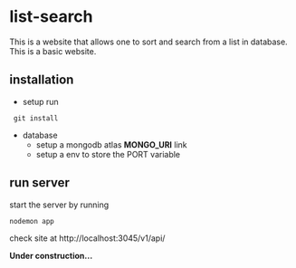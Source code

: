 # list-search
This is a website that allows one to sort and search from a list in database.
This is a basic website.
## installation
* setup
run  

<code> git install </code>

* database
  * setup a mongodb atlas <b>MONGO_URI</b> link
  * setup a env to store the PORT variable
## run server
start the server by running

<code>nodemon app</code>

check site at http://localhost:3045/v1/api/

<b>Under construction...</b>
